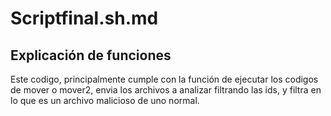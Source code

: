# Scriptfinal.sh.md
## Explicación de funciones
Este codigo, principalmente cumple con la función de ejecutar los codigos de mover o mover2, envia los archivos a analizar filtrando las ids, y filtra en lo que es un archivo malicioso de uno normal.

